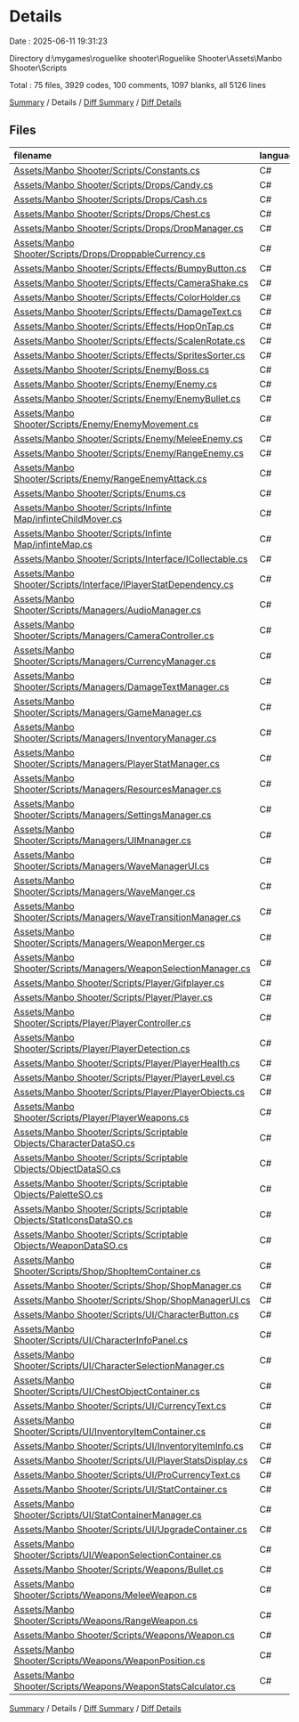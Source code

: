 # Details

Date : 2025-06-11 19:31:23

Directory d:\\mygames\\roguelike shooter\\Roguelike Shooter\\Assets\\Manbo Shooter\\Scripts

Total : 75 files,  3929 codes, 100 comments, 1097 blanks, all 5126 lines

[Summary](results.md) / Details / [Diff Summary](diff.md) / [Diff Details](diff-details.md)

## Files
| filename | language | code | comment | blank | total |
| :--- | :--- | ---: | ---: | ---: | ---: |
| [Assets/Manbo Shooter/Scripts/Constants.cs](/Assets/Manbo%20Shooter/Scripts/Constants.cs) | C# | 7 | 0 | 2 | 9 |
| [Assets/Manbo Shooter/Scripts/Drops/Candy.cs](/Assets/Manbo%20Shooter/Scripts/Drops/Candy.cs) | C# | 13 | 0 | 4 | 17 |
| [Assets/Manbo Shooter/Scripts/Drops/Cash.cs](/Assets/Manbo%20Shooter/Scripts/Drops/Cash.cs) | C# | 13 | 0 | 4 | 17 |
| [Assets/Manbo Shooter/Scripts/Drops/Chest.cs](/Assets/Manbo%20Shooter/Scripts/Drops/Chest.cs) | C# | 14 | 0 | 4 | 18 |
| [Assets/Manbo Shooter/Scripts/Drops/DropManager.cs](/Assets/Manbo%20Shooter/Scripts/Drops/DropManager.cs) | C# | 75 | 2 | 24 | 101 |
| [Assets/Manbo Shooter/Scripts/Drops/DroppableCurrency.cs](/Assets/Manbo%20Shooter/Scripts/Drops/DroppableCurrency.cs) | C# | 32 | 0 | 12 | 44 |
| [Assets/Manbo Shooter/Scripts/Effects/BumpyButton.cs](/Assets/Manbo%20Shooter/Scripts/Effects/BumpyButton.cs) | C# | 54 | 2 | 14 | 70 |
| [Assets/Manbo Shooter/Scripts/Effects/CameraShake.cs](/Assets/Manbo%20Shooter/Scripts/Effects/CameraShake.cs) | C# | 25 | 0 | 7 | 32 |
| [Assets/Manbo Shooter/Scripts/Effects/ColorHolder.cs](/Assets/Manbo%20Shooter/Scripts/Effects/ColorHolder.cs) | C# | 26 | 0 | 6 | 32 |
| [Assets/Manbo Shooter/Scripts/Effects/DamageText.cs](/Assets/Manbo%20Shooter/Scripts/Effects/DamageText.cs) | C# | 16 | 1 | 4 | 21 |
| [Assets/Manbo Shooter/Scripts/Effects/HopOnTap.cs](/Assets/Manbo%20Shooter/Scripts/Effects/HopOnTap.cs) | C# | 27 | 0 | 6 | 33 |
| [Assets/Manbo Shooter/Scripts/Effects/ScalenRotate.cs](/Assets/Manbo%20Shooter/Scripts/Effects/ScalenRotate.cs) | C# | 27 | 0 | 8 | 35 |
| [Assets/Manbo Shooter/Scripts/Effects/SpritesSorter.cs](/Assets/Manbo%20Shooter/Scripts/Effects/SpritesSorter.cs) | C# | 15 | 2 | 4 | 21 |
| [Assets/Manbo Shooter/Scripts/Enemy/Boss.cs](/Assets/Manbo%20Shooter/Scripts/Enemy/Boss.cs) | C# | 138 | 2 | 37 | 177 |
| [Assets/Manbo Shooter/Scripts/Enemy/Enemy.cs](/Assets/Manbo%20Shooter/Scripts/Enemy/Enemy.cs) | C# | 89 | 4 | 26 | 119 |
| [Assets/Manbo Shooter/Scripts/Enemy/EnemyBullet.cs](/Assets/Manbo%20Shooter/Scripts/Enemy/EnemyBullet.cs) | C# | 63 | 4 | 20 | 87 |
| [Assets/Manbo Shooter/Scripts/Enemy/EnemyMovement.cs](/Assets/Manbo%20Shooter/Scripts/Enemy/EnemyMovement.cs) | C# | 22 | 2 | 10 | 34 |
| [Assets/Manbo Shooter/Scripts/Enemy/MeleeEnemy.cs](/Assets/Manbo%20Shooter/Scripts/Enemy/MeleeEnemy.cs) | C# | 52 | 3 | 15 | 70 |
| [Assets/Manbo Shooter/Scripts/Enemy/RangeEnemy.cs](/Assets/Manbo%20Shooter/Scripts/Enemy/RangeEnemy.cs) | C# | 40 | 2 | 13 | 55 |
| [Assets/Manbo Shooter/Scripts/Enemy/RangeEnemyAttack.cs](/Assets/Manbo%20Shooter/Scripts/Enemy/RangeEnemyAttack.cs) | C# | 84 | 2 | 26 | 112 |
| [Assets/Manbo Shooter/Scripts/Enums.cs](/Assets/Manbo%20Shooter/Scripts/Enums.cs) | C# | 41 | 0 | 7 | 48 |
| [Assets/Manbo Shooter/Scripts/Infinte Map/infinteChildMover.cs](/Assets/Manbo%20Shooter/Scripts/Infinte%20Map/infinteChildMover.cs) | C# | 29 | 2 | 10 | 41 |
| [Assets/Manbo Shooter/Scripts/Infinte Map/infinteMap.cs](/Assets/Manbo%20Shooter/Scripts/Infinte%20Map/infinteMap.cs) | C# | 25 | 1 | 6 | 32 |
| [Assets/Manbo Shooter/Scripts/Interface/ICollectable.cs](/Assets/Manbo%20Shooter/Scripts/Interface/ICollectable.cs) | C# | 7 | 0 | 2 | 9 |
| [Assets/Manbo Shooter/Scripts/Interface/IPlayerStatDependency.cs](/Assets/Manbo%20Shooter/Scripts/Interface/IPlayerStatDependency.cs) | C# | 7 | 0 | 2 | 9 |
| [Assets/Manbo Shooter/Scripts/Managers/AudioManager.cs](/Assets/Manbo%20Shooter/Scripts/Managers/AudioManager.cs) | C# | 62 | 1 | 14 | 77 |
| [Assets/Manbo Shooter/Scripts/Managers/CameraController.cs](/Assets/Manbo%20Shooter/Scripts/Managers/CameraController.cs) | C# | 25 | 1 | 7 | 33 |
| [Assets/Manbo Shooter/Scripts/Managers/CurrencyManager.cs](/Assets/Manbo%20Shooter/Scripts/Managers/CurrencyManager.cs) | C# | 82 | 4 | 32 | 118 |
| [Assets/Manbo Shooter/Scripts/Managers/DamageTextManager.cs](/Assets/Manbo%20Shooter/Scripts/Managers/DamageTextManager.cs) | C# | 68 | 2 | 20 | 90 |
| [Assets/Manbo Shooter/Scripts/Managers/GameManager.cs](/Assets/Manbo%20Shooter/Scripts/Managers/GameManager.cs) | C# | 73 | 2 | 16 | 91 |
| [Assets/Manbo Shooter/Scripts/Managers/InventoryManager.cs](/Assets/Manbo%20Shooter/Scripts/Managers/InventoryManager.cs) | C# | 102 | 2 | 31 | 135 |
| [Assets/Manbo Shooter/Scripts/Managers/PlayerStatManager.cs](/Assets/Manbo%20Shooter/Scripts/Managers/PlayerStatManager.cs) | C# | 79 | 1 | 24 | 104 |
| [Assets/Manbo Shooter/Scripts/Managers/ResourcesManager.cs](/Assets/Manbo%20Shooter/Scripts/Managers/ResourcesManager.cs) | C# | 64 | 0 | 11 | 75 |
| [Assets/Manbo Shooter/Scripts/Managers/SettingsManager.cs](/Assets/Manbo%20Shooter/Scripts/Managers/SettingsManager.cs) | C# | 110 | 2 | 31 | 143 |
| [Assets/Manbo Shooter/Scripts/Managers/UIMnanager.cs](/Assets/Manbo%20Shooter/Scripts/Managers/UIMnanager.cs) | C# | 108 | 0 | 19 | 127 |
| [Assets/Manbo Shooter/Scripts/Managers/WaveManagerUI.cs](/Assets/Manbo%20Shooter/Scripts/Managers/WaveManagerUI.cs) | C# | 12 | 0 | 6 | 18 |
| [Assets/Manbo Shooter/Scripts/Managers/WaveManger.cs](/Assets/Manbo%20Shooter/Scripts/Managers/WaveManger.cs) | C# | 133 | 3 | 38 | 174 |
| [Assets/Manbo Shooter/Scripts/Managers/WaveTransitionManager.cs](/Assets/Manbo%20Shooter/Scripts/Managers/WaveTransitionManager.cs) | C# | 172 | 4 | 41 | 217 |
| [Assets/Manbo Shooter/Scripts/Managers/WeaponMerger.cs](/Assets/Manbo%20Shooter/Scripts/Managers/WeaponMerger.cs) | C# | 56 | 0 | 19 | 75 |
| [Assets/Manbo Shooter/Scripts/Managers/WeaponSelectionManager.cs](/Assets/Manbo%20Shooter/Scripts/Managers/WeaponSelectionManager.cs) | C# | 57 | 0 | 17 | 74 |
| [Assets/Manbo Shooter/Scripts/Player/Gifplayer.cs](/Assets/Manbo%20Shooter/Scripts/Player/Gifplayer.cs) | C# | 38 | 0 | 6 | 44 |
| [Assets/Manbo Shooter/Scripts/Player/Player.cs](/Assets/Manbo%20Shooter/Scripts/Player/Player.cs) | C# | 55 | 4 | 19 | 78 |
| [Assets/Manbo Shooter/Scripts/Player/PlayerController.cs](/Assets/Manbo%20Shooter/Scripts/Player/PlayerController.cs) | C# | 27 | 1 | 7 | 35 |
| [Assets/Manbo Shooter/Scripts/Player/PlayerDetection.cs](/Assets/Manbo%20Shooter/Scripts/Player/PlayerDetection.cs) | C# | 18 | 0 | 5 | 23 |
| [Assets/Manbo Shooter/Scripts/Player/PlayerHealth.cs](/Assets/Manbo%20Shooter/Scripts/Player/PlayerHealth.cs) | C# | 98 | 24 | 27 | 149 |
| [Assets/Manbo Shooter/Scripts/Player/PlayerLevel.cs](/Assets/Manbo%20Shooter/Scripts/Player/PlayerLevel.cs) | C# | 58 | 1 | 14 | 73 |
| [Assets/Manbo Shooter/Scripts/Player/PlayerObjects.cs](/Assets/Manbo%20Shooter/Scripts/Player/PlayerObjects.cs) | C# | 32 | 2 | 9 | 43 |
| [Assets/Manbo Shooter/Scripts/Player/PlayerWeapons.cs](/Assets/Manbo%20Shooter/Scripts/Player/PlayerWeapons.cs) | C# | 49 | 2 | 10 | 61 |
| [Assets/Manbo Shooter/Scripts/Scriptable Objects/CharacterDataSO.cs](/Assets/Manbo%20Shooter/Scripts/Scriptable%20Objects/CharacterDataSO.cs) | C# | 62 | 0 | 10 | 72 |
| [Assets/Manbo Shooter/Scripts/Scriptable Objects/ObjectDataSO.cs](/Assets/Manbo%20Shooter/Scripts/Scriptable%20Objects/ObjectDataSO.cs) | C# | 31 | 0 | 7 | 38 |
| [Assets/Manbo Shooter/Scripts/Scriptable Objects/PaletteSO.cs](/Assets/Manbo%20Shooter/Scripts/Scriptable%20Objects/PaletteSO.cs) | C# | 9 | 0 | 2 | 11 |
| [Assets/Manbo Shooter/Scripts/Scriptable Objects/StatIconsDataSO.cs](/Assets/Manbo%20Shooter/Scripts/Scriptable%20Objects/StatIconsDataSO.cs) | C# | 14 | 0 | 2 | 16 |
| [Assets/Manbo Shooter/Scripts/Scriptable Objects/WeaponDataSO.cs](/Assets/Manbo%20Shooter/Scripts/Scriptable%20Objects/WeaponDataSO.cs) | C# | 50 | 0 | 10 | 60 |
| [Assets/Manbo Shooter/Scripts/Shop/ShopItemContainer.cs](/Assets/Manbo%20Shooter/Scripts/Shop/ShopItemContainer.cs) | C# | 97 | 0 | 32 | 129 |
| [Assets/Manbo Shooter/Scripts/Shop/ShopManager.cs](/Assets/Manbo%20Shooter/Scripts/Shop/ShopManager.cs) | C# | 115 | 2 | 31 | 148 |
| [Assets/Manbo Shooter/Scripts/Shop/ShopManagerUI.cs](/Assets/Manbo%20Shooter/Scripts/Shop/ShopManagerUI.cs) | C# | 125 | 2 | 40 | 167 |
| [Assets/Manbo Shooter/Scripts/UI/CharacterButton.cs](/Assets/Manbo%20Shooter/Scripts/UI/CharacterButton.cs) | C# | 33 | 0 | 8 | 41 |
| [Assets/Manbo Shooter/Scripts/UI/CharacterInfoPanel.cs](/Assets/Manbo%20Shooter/Scripts/UI/CharacterInfoPanel.cs) | C# | 21 | 0 | 8 | 29 |
| [Assets/Manbo Shooter/Scripts/UI/CharacterSelectionManager.cs](/Assets/Manbo%20Shooter/Scripts/UI/CharacterSelectionManager.cs) | C# | 88 | 2 | 29 | 119 |
| [Assets/Manbo Shooter/Scripts/UI/ChestObjectContainer.cs](/Assets/Manbo%20Shooter/Scripts/UI/ChestObjectContainer.cs) | C# | 35 | 0 | 11 | 46 |
| [Assets/Manbo Shooter/Scripts/UI/CurrencyText.cs](/Assets/Manbo%20Shooter/Scripts/UI/CurrencyText.cs) | C# | 16 | 0 | 4 | 20 |
| [Assets/Manbo Shooter/Scripts/UI/InventoryItemContainer.cs](/Assets/Manbo%20Shooter/Scripts/UI/InventoryItemContainer.cs) | C# | 39 | 0 | 12 | 51 |
| [Assets/Manbo Shooter/Scripts/UI/InventoryItemInfo.cs](/Assets/Manbo%20Shooter/Scripts/UI/InventoryItemInfo.cs) | C# | 53 | 0 | 13 | 66 |
| [Assets/Manbo Shooter/Scripts/UI/PlayerStatsDisplay.cs](/Assets/Manbo%20Shooter/Scripts/UI/PlayerStatsDisplay.cs) | C# | 28 | 0 | 10 | 38 |
| [Assets/Manbo Shooter/Scripts/UI/ProCurrencyText.cs](/Assets/Manbo%20Shooter/Scripts/UI/ProCurrencyText.cs) | C# | 16 | 0 | 4 | 20 |
| [Assets/Manbo Shooter/Scripts/UI/StatContainer.cs](/Assets/Manbo%20Shooter/Scripts/UI/StatContainer.cs) | C# | 48 | 0 | 13 | 61 |
| [Assets/Manbo Shooter/Scripts/UI/StatContainerManager.cs](/Assets/Manbo%20Shooter/Scripts/UI/StatContainerManager.cs) | C# | 54 | 0 | 14 | 68 |
| [Assets/Manbo Shooter/Scripts/UI/UpgradeContainer.cs](/Assets/Manbo%20Shooter/Scripts/UI/UpgradeContainer.cs) | C# | 19 | 0 | 5 | 24 |
| [Assets/Manbo Shooter/Scripts/UI/WeaponSelectionContainer.cs](/Assets/Manbo%20Shooter/Scripts/UI/WeaponSelectionContainer.cs) | C# | 45 | 0 | 13 | 58 |
| [Assets/Manbo Shooter/Scripts/Weapons/Bullet.cs](/Assets/Manbo%20Shooter/Scripts/Weapons/Bullet.cs) | C# | 70 | 4 | 21 | 95 |
| [Assets/Manbo Shooter/Scripts/Weapons/MeleeWeapon.cs](/Assets/Manbo%20Shooter/Scripts/Weapons/MeleeWeapon.cs) | C# | 104 | 2 | 28 | 134 |
| [Assets/Manbo Shooter/Scripts/Weapons/RangeWeapon.cs](/Assets/Manbo%20Shooter/Scripts/Weapons/RangeWeapon.cs) | C# | 92 | 2 | 29 | 123 |
| [Assets/Manbo Shooter/Scripts/Weapons/Weapon.cs](/Assets/Manbo%20Shooter/Scripts/Weapons/Weapon.cs) | C# | 97 | 1 | 31 | 129 |
| [Assets/Manbo Shooter/Scripts/Weapons/WeaponPosition.cs](/Assets/Manbo%20Shooter/Scripts/Weapons/WeaponPosition.cs) | C# | 20 | 0 | 7 | 27 |
| [Assets/Manbo Shooter/Scripts/Weapons/WeaponStatsCalculator.cs](/Assets/Manbo%20Shooter/Scripts/Weapons/WeaponStatsCalculator.cs) | C# | 29 | 0 | 7 | 36 |

[Summary](results.md) / Details / [Diff Summary](diff.md) / [Diff Details](diff-details.md)